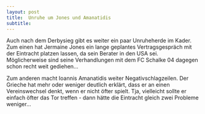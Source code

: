 ```yaml
---
layout: post
title:  Unruhe um Jones und Amanatidis
subtitle:  
---
```


Auch nach dem Derbysieg gibt es weiter ein paar Unruheherde im Kader. Zum einen hat Jermaine Jones ein lange geplantes Vertragsgespräch mit der Eintracht platzen lassen, da sein Berater in den USA sei. Möglicherweise sind seine Verhandlungen mit dem FC Schalke 04 dagegen schon recht weit gediehen...

Zum anderen macht Ioannis Amanatidis weiter Negativschlagzeilen. Der Grieche hat mehr oder weniger deutlich erklärt, dass er an einen Vereinswechsel denkt, wenn er nicht öfter spielt. Tja, vielleicht sollte er einfach öfter das Tor treffen - dann hätte die Eintracht gleich zwei Probleme weniger...
